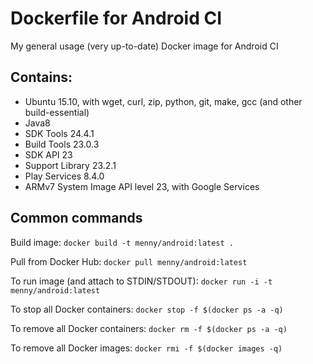 # Dockerfile for Android CI
My general usage (very up-to-date) Docker image for Android CI

## Contains:

* Ubuntu 15.10, with wget, curl, zip, python, git, make, gcc (and other build-essential)
* Java8
* SDK Tools 24.4.1
* Build Tools 23.0.3
* SDK API 23
* Support Library 23.2.1
* Play Services 8.4.0
* ARMv7 System Image API level 23, with Google Services

## Common commands
Build image: `docker build -t menny/android:latest .`

Pull from Docker Hub: `docker pull menny/android:latest`

To run image (and attach to STDIN/STDOUT): `docker run -i -t menny/android:latest` 

To stop all Docker containers: `docker stop -f $(docker ps -a -q)`

To remove all Docker containers: `docker rm -f $(docker ps -a -q)`

To remove all Docker images: `docker rmi -f $(docker images -q)`
